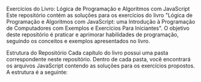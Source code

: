 Exercícios do Livro: Lógica de Programação e Algoritmos com JavaScript
Este repositório contém as soluções para os exercícios do livro "Lógica de Programação e Algoritmos com JavaScript: uma Introdução à Programação de Computadores com Exemplos e Exercícios Para Iniciantes". O objetivo deste repositório é praticar e aprimorar habilidades de programação, seguindo os conceitos e exemplos apresentados no livro.

Estrutura do Repositório
Cada capítulo do livro possui uma pasta correspondente neste repositório. Dentro de cada pasta, você encontrará os arquivos JavaScript contendo as soluções para os exercícios propostos. A estrutura é a seguinte:
